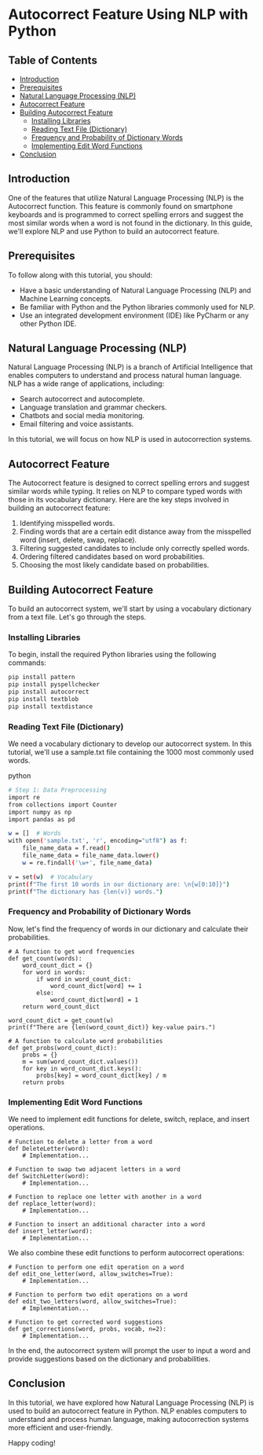 # Autocorrect Feature Using NLP with Python

## Table of Contents

- [Introduction](#introduction)
- [Prerequisites](#prerequisites)
- [Natural Language Processing (NLP)](#natural-language-processing-nlp)
- [Autocorrect Feature](#autocorrect-feature)
- [Building Autocorrect Feature](#building-autocorrect-feature)
  - [Installing Libraries](#installing-libraries)
  - [Reading Text File (Dictionary)](#reading-text-file-dictionary)
  - [Frequency and Probability of Dictionary Words](#frequency-and-probability-of-dictionary-words)
  - [Implementing Edit Word Functions](#implementing-edit-word-functions)
- [Conclusion](#conclusion)

## Introduction

One of the features that utilize Natural Language Processing (NLP) is the Autocorrect function. This feature is commonly found on smartphone keyboards and is programmed to correct spelling errors and suggest the most similar words when a word is not found in the dictionary. In this guide, we'll explore NLP and use Python to build an autocorrect feature.

## Prerequisites

To follow along with this tutorial, you should:

- Have a basic understanding of Natural Language Processing (NLP) and Machine Learning concepts.
- Be familiar with Python and the Python libraries commonly used for NLP.
- Use an integrated development environment (IDE) like PyCharm or any other Python IDE.

## Natural Language Processing (NLP)

Natural Language Processing (NLP) is a branch of Artificial Intelligence that enables computers to understand and process natural human language. NLP has a wide range of applications, including:

- Search autocorrect and autocomplete.
- Language translation and grammar checkers.
- Chatbots and social media monitoring.
- Email filtering and voice assistants.

In this tutorial, we will focus on how NLP is used in autocorrection systems.

## Autocorrect Feature

The Autocorrect feature is designed to correct spelling errors and suggest similar words while typing. It relies on NLP to compare typed words with those in its vocabulary dictionary. Here are the key steps involved in building an autocorrect feature:

1. Identifying misspelled words.
2. Finding words that are a certain edit distance away from the misspelled word (insert, delete, swap, replace).
3. Filtering suggested candidates to include only correctly spelled words.
4. Ordering filtered candidates based on word probabilities.
5. Choosing the most likely candidate based on probabilities.

## Building Autocorrect Feature

To build an autocorrect system, we'll start by using a vocabulary dictionary from a text file. Let's go through the steps.

### Installing Libraries

To begin, install the required Python libraries using the following commands:

```bash
pip install pattern
pip install pyspellchecker
pip install autocorrect
pip install textblob
pip install textdistance
```
### Reading Text File (Dictionary)
We need a vocabulary dictionary to develop our autocorrect system. In this tutorial, we'll use a sample.txt file containing the 1000 most commonly used words.

python

```bash
# Step 1: Data Preprocessing
import re
from collections import Counter
import numpy as np
import pandas as pd

w = []  # Words
with open('sample.txt', 'r', encoding="utf8") as f:
    file_name_data = f.read()
    file_name_data = file_name_data.lower()
    w = re.findall('\w+', file_name_data)

v = set(w)  # Vocabulary
print(f"The first 10 words in our dictionary are: \n{w[0:10]}")
print(f"The dictionary has {len(v)} words.")
```
### Frequency and Probability of Dictionary Words
Now, let's find the frequency of words in our dictionary and calculate their probabilities.

```
# A function to get word frequencies
def get_count(words):
    word_count_dict = {}
    for word in words:
        if word in word_count_dict:
            word_count_dict[word] += 1
        else:
            word_count_dict[word] = 1
    return word_count_dict

word_count_dict = get_count(w)
print(f"There are {len(word_count_dict)} key-value pairs.")
```
```
# A function to calculate word probabilities
def get_probs(word_count_dict):
    probs = {}
    m = sum(word_count_dict.values())
    for key in word_count_dict.keys():
        probs[key] = word_count_dict[key] / m
    return probs
```
### Implementing Edit Word Functions
We need to implement edit functions for delete, switch, replace, and insert operations.

```
# Function to delete a letter from a word
def DeleteLetter(word):
    # Implementation...

# Function to swap two adjacent letters in a word
def SwitchLetter(word):
    # Implementation...

# Function to replace one letter with another in a word
def replace_letter(word):
    # Implementation...

# Function to insert an additional character into a word
def insert_letter(word):
    # Implementation...
```
We also combine these edit functions to perform autocorrect operations:

```
# Function to perform one edit operation on a word
def edit_one_letter(word, allow_switches=True):
    # Implementation...

# Function to perform two edit operations on a word
def edit_two_letters(word, allow_switches=True):
    # Implementation...

# Function to get corrected word suggestions
def get_corrections(word, probs, vocab, n=2):
    # Implementation...
```
In the end, the autocorrect system will prompt the user to input a word and provide suggestions based on the dictionary and probabilities.

## Conclusion
In this tutorial, we have explored how Natural Language Processing (NLP) is used to build an autocorrect feature in Python. NLP enables computers to understand and process human language, making autocorrection systems more efficient and user-friendly.


Happy coding!
